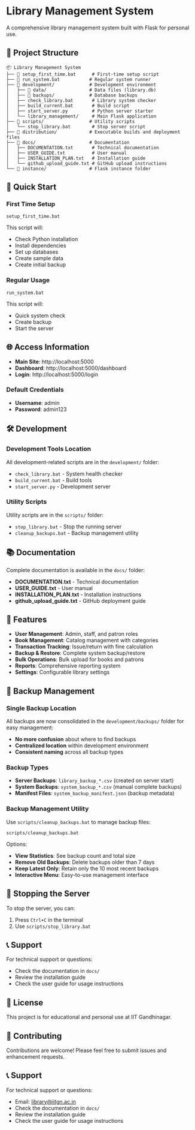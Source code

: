 # Library Management System

A comprehensive library management system built with Flask for personal use.

## 📁 Project Structure

```
📦 Library Management System
├── 📄 setup_first_time.bat      # First-time setup script
├── 📄 run_system.bat           # Regular system runner
├── 📁 development/             # Development environment
│   ├── 📁 data/                # Data files (library.db)
│   ├── 📁 backups/             # Database backups
│   ├── check_library.bat       # Library system checker
│   ├── build_current.bat       # Build script
│   ├── start_server.py         # Python server starter
│   └── library_management/     # Main Flask application
├── 📁 scripts/                 # Utility scripts
│   └── stop_library.bat        # Stop server script
├── 📁 distribution/            # Executable builds and deployment files
├── 📁 docs/                    # Documentation
│   ├── DOCUMENTATION.txt       # Technical documentation
│   ├── USER_GUIDE.txt          # User manual
│   ├── INSTALLATION_PLAN.txt   # Installation guide
│   └── github_upload_guide.txt # GitHub upload instructions
└── 📁 instance/                # Flask instance folder
```

## 🚀 Quick Start

### First Time Setup
```batch
setup_first_time.bat
```
This script will:
- Check Python installation
- Install dependencies
- Set up databases
- Create sample data
- Create initial backup

### Regular Usage
```batch
run_system.bat
```
This script will:
- Quick system check
- Create backup
- Start the server

## 🌐 Access Information

- **Main Site**: http://localhost:5000
- **Dashboard**: http://localhost:5000/dashboard
- **Login**: http://localhost:5000/login

### Default Credentials
- **Username**: admin
- **Password**: admin123

## 🛠️ Development

### Development Tools Location
All development-related scripts are in the `development/` folder:
- `check_library.bat` - System health checker
- `build_current.bat` - Build tools
- `start_server.py` - Development server

### Utility Scripts
Utility scripts are in the `scripts/` folder:
- `stop_library.bat` - Stop the running server
- `cleanup_backups.bat` - Backup management utility

## 📚 Documentation

Complete documentation is available in the `docs/` folder:
- **DOCUMENTATION.txt** - Technical documentation
- **USER_GUIDE.txt** - User manual
- **INSTALLATION_PLAN.txt** - Installation instructions
- **github_upload_guide.txt** - GitHub deployment guide

## 🔧 Features

- **User Management**: Admin, staff, and patron roles
- **Book Management**: Catalog management with categories
- **Transaction Tracking**: Issue/return with fine calculation
- **Backup & Restore**: Complete system backup/restore
- **Bulk Operations**: Bulk upload for books and patrons
- **Reports**: Comprehensive reporting system
- **Settings**: Configurable library settings

## 💾 Backup Management

### Single Backup Location
All backups are now consolidated in the `development/backups/` folder for easy management:
- **No more confusion** about where to find backups
- **Centralized location** within development environment
- **Consistent naming** across all backup types

### Backup Types
- **Server Backups**: `library_backup_*.csv` (created on server start)
- **System Backups**: `system_backup_*.csv` (manual complete backups)
- **Manifest Files**: `system_backup_manifest.json` (backup metadata)

### Backup Management Utility
Use `scripts/cleanup_backups.bat` to manage backup files:
```batch
scripts/cleanup_backups.bat
```
Options:
- **View Statistics**: See backup count and total size
- **Remove Old Backups**: Delete backups older than 7 days
- **Keep Latest Only**: Retain only the 10 most recent backups
- **Interactive Menu**: Easy-to-use management interface

## 🛑 Stopping the Server

To stop the server, you can:
1. Press `Ctrl+C` in the terminal
2. Use `scripts/stop_library.bat`

## 📞 Support

For technical support or questions:
- Check the documentation in `docs/`
- Review the installation guide
- Check the user guide for usage instructions

## 📄 License

This project is for educational and personal use at IIT Gandhinagar.

## 🤝 Contributing

Contributions are welcome! Please feel free to submit issues and enhancement requests.

## 📞 Support

For technical support or questions:
- Email: library@iitgn.ac.in
- Check the documentation in `docs/`
- Review the installation guide
- Check the user guide for usage instructions
